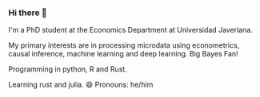 ### Hi there 👋

I'm a PhD student at the Economics Department at Universidad Javeriana. 

My primary interests are in processing microdata using econometrics, causal inference, machine learning and deep learning. Big Bayes Fan!

Programming in python, R and Rust.

Learning rust and julia.
😄 Pronouns: he/him

